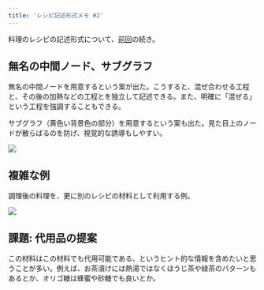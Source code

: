 ```yaml
---
title: 'レシピ記述形式メモ #2'
---
```

料理のレシピの記述形式について、[前回](https://r7kamura.com/articles/2022-05-13-mermaid-recipe-memo)の続き。

無名の中間ノード、サブグラフ
--------------

無名の中間ノードを用意するという案が出た。こうすると、混ぜ合わせる工程と、その後の加熱などの工程とを独立して記述できる。また、明確に「混ぜる」という工程を強調することもできる。

サブグラフ（黄色い背景色の部分）を用意するという案も出た。見た目上のノードが散らばるのを防げ、視覚的な誘導もしやすい。

![](https://lh3.googleusercontent.com/docs/ADP-6oH0W1Wm9nR1MzMzI1xvK4zVrJpNhc2bVqhp1863R46J_1d0F3b24i0jg9VRNeSFFEOcpLMpqWd43oIVp9a8dDzdBXZnY3CH3dLJjwMvQjDa7LhnDSsTvMhW-_Pqr2yJkR0JWs0Z33Mufk3moBtZYYOpipjteelkJyaedWTcqPjP0hmEnd0X2kjdfbLs4KqJy1s4iSOtWKytmC_80xpZXB3SUrc71Srk_Pr8xdVGnPAuB4upqsYbyqZb7JHvyj2n9ErK-0fNCzj24EChAPdelW5bpbvJ7ajojMa0rRVePT1tZd2cxG85Lr7nW6V-D-iYnyK9k6H_c2IEwW6pWHuyUuH4kIsPidjDPrsQe2EWhldaq7eUPKdx6LV8z90sHtav8G0Zc_4TdRv0Hz4Td0kF9byMWikMj5bFRWmj_2_mpXxQhZzL9gSy7LqllbRyAhGkpF9ZPF54IooxHcMMpc-rHKBpDBGWj2u2xwWq30hvTp86-oNoqTPhJOcU-N6SUlugZ5DObkgrNdvoSlnFmk1bCppbmz-3QJRnl_6J7kk9x0gZQCRMwcoB2z8nPJuQi9njtrBPmcYjP4t3iZP-4I-h3yem0EAoxnPPfTIDoo4xjbJbp6mwM629mbm_oJh6oQpbL5V55YGfdr11PEcXnaf06wACRFOb90etNSv7M04_SSW4lcdFg1CLD0dIa6t9gGH7VIkzrIUqQEzqQMArFgftd0Qpj4-H-UNArvLtZy6FDZ7y_xv9oTQ9Z1UtLnFV15NnzY5tc0d1sJdkqw2xus98CnZ2fWdO4OlVWTYTkaLC9VhGrS871DDHJC7iT2h9FraadFPGSswspIIN4WkCa8nMm_Nhb-Wuv6QdkgPD12uo-gGpLqAaNN4YtjFSFJ1iW8muF-XFxLLdoOCuIZBDyhdbRE70ctBJTLJcPRQyua4kl7_7LGPAL-C285NpjIHVTpzaZiF6sbwEiJ6lKZqjWnj_BFF1TK0tJBvyH7W9ULc469bLSN78E1ZHJmdwgJWPGVBvmgpRqQng3j6Ce2rdVA7xcccHJuHbaD8Fcpln-yTbDMPe2NwUpfqHM1bAB2UT3pfIWwRjKDhJNhtIHBpql99QepfBmkzXK5zFarEadPTgLAwVdlEBlqT8NpgASxgmits3mQa6X0yEk7Oxol2mn63f-ab3kcn2yxNrfzj2gJi4qb_Pqq_mD1P3uV_OnE3CXC3yr7Lxjn8wioTOMDjapevguf-oys2qMzGitpEP_ogqzc6iNhUl)

複雑な例
----

調理後の料理を、更に別のレシピの材料として利用する例。

![](https://lh3.googleusercontent.com/docs/ADP-6oFf12TR32f5rDvIaF3kJZdEVox0Fd7RwPvGRwqIpe7_-sbNTuCqvGcQf7ZQuTKZI_RaqKWIGDCJICMukLR2K78oY2IOE7Bk1jnEW_KNtTHY3ZOfnvmmIyQi204ihNTUw04MN4xDcPo0yS75MuGNs0hzdqnAwXmk8xTYnQFB_M7tUkc_skmb2q-ooO5fKiexrvWqBGXsYDbw7LlHQwvblCr8PIwby9gKS737-k80iZzdPS6qsFC8eh0XQTaL2gKGhm9qGOupMLHQWt58JjFDYKUFQ79jSoCxM1Q8LjtiZYI7AwvonfnuT93q0ettrtsrFI0GKoijzXoj_z-QtQQcgGLyuTnf5OiqKnYP9DzSE7fdsDskzEMabXK_UUntpm_Rhi-7js6C7dZO9FJUmOG9O0IbXCKm-E7OmVkFpLpEvPiujhIxSADbrkXRJhdSGWUyiASXfqoBigQAyRFa-LZgBEbzgmLJmBBbhgulineRLzeYl83pfUfIKcHGZgpAsRd2rIsEVkJY9rebTUI9_vtu1yYK2hOB8RhCmPBCz1_DZCIFFp7Q1HlKdJn8SAsbEaea8Q8EkE2y7vTYIX9GRzp6FH6LIC8jsZS0irUhdpRwSRHk1FwWVlLb7eFSTXC74aS8zoTE_QG6XJdAY7HX8PXo1PX995hY9tGKMnXtyl7BUbCJiJaVadQVcwxhpAHDSwISwhJ9LA3y0rEvfjU-xgYhnrXQX2sVfPhdnGUeLaBJJ2mQXYCD_mTKG1W-1qU4zLsttoFKQiWRegszSMrpIPl1VX6GfWFkWhJKyF8OSbLukhEqWVTRFA1jDg37Parc23-mYTvPwCQEBkzx6OJIhVn1gZHSahNA71XDcv3HPz-6wm1PtUoasaFIKtQVov_GJlbSG-N8_KFBEhbIgNLVcz5QD4ovrVEoJmqYczqn6-vtVR1OjB2NVF6EdmCtaDnTVXKjQlKtLk6iesNc8VHKeMEUDhg-ztwMlsLCZgKNKaPtHYUeT80DFgo9vVL2TlrkxknZic12ybcTNu54QvdPogALXW1Bf_8UBk1iJrMn8izAAkmnhASHTGjlXawWFD6lFkHw7H4yq7L4_vJbKAe1cDzj5z3f_br1GAAJDi7ao7TF9a6VkRxfdcek3x801JP9_H3lJ3xjRDCD0xcWhjWVotEznMtxs4J5HN4Zuo_FxYvTBHG9htmfh3LBAyR1y1aq32OFHl5_Kf2XlXJimZI0VFAaD62R_ZwVuIMKYolHa9dIdFLHde8q)

課題: 代用品の提案
----------

この材料はこの材料でも代用可能である、というヒント的な情報を含めたいと思うことが多い。例えば、お茶漬けには熱湯ではなくほうじ茶や緑茶のパターンもあるとか、オリゴ糖は蜂蜜や砂糖でも良いとか。
